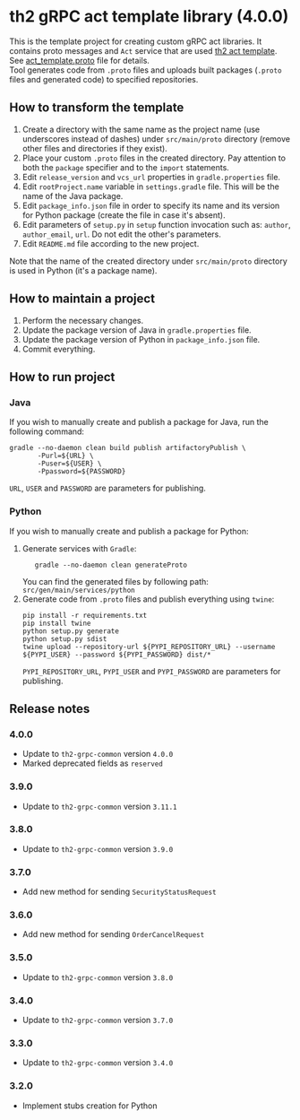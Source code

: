 # th2 gRPC act template library (4.0.0)

This is the template project for creating custom gRPC act libraries. It contains proto messages and `Act` service that are used [th2 act template](https://github.com/th2-net/th2-act-template-j "th2-act-template-j"). See [act_template.proto](src/main/proto/th2_grpc_act_template/act_template.proto "act_template.proto") file for details. <br>
Tool generates code from `.proto` files and uploads built packages (`.proto` files and generated code) to specified repositories.

## How to transform the template
1. Create a directory with the same name as the project name (use underscores instead of dashes) under `src/main/proto` directory (remove other files and directories if they exist).
2. Place your custom `.proto` files in the created directory. Pay attention to both the `package` specifier and to the `import` statements.
3. Edit `release_version` and `vcs_url` properties in `gradle.properties` file.
4. Edit `rootProject.name` variable in `settings.gradle` file. This will be the name of the Java package.
5. Edit `package_info.json` file in order to specify its name and its version for Python package (create the file in case it's absent).
6. Edit parameters of `setup.py` in `setup` function invocation such as: `author`, `author_email`, `url`. Do not edit the other's parameters.
7. Edit `README.md` file according to the new project.

Note that the name of the created directory under `src/main/proto` directory is used in Python (it's a package name).

## How to maintain a project
1. Perform the necessary changes.
2. Update the package version of Java in `gradle.properties` file.
3. Update the package version of Python in `package_info.json` file.
4. Commit everything.

## How to run project

### Java
If you wish to manually create and publish a package for Java, run the following command:
```
gradle --no-daemon clean build publish artifactoryPublish \
       -Purl=${URL} \ 
       -Puser=${USER} \
       -Ppassword=${PASSWORD}
```
`URL`, `USER` and `PASSWORD` are parameters for publishing.

### Python
If you wish to manually create and publish a package for Python:
1. Generate services with `Gradle`:
    ```
       gradle --no-daemon clean generateProto
    ```
   You can find the generated files by following path: `src/gen/main/services/python`
2. Generate code from `.proto` files and publish everything using `twine`:
    ```
    pip install -r requirements.txt
    pip install twine
    python setup.py generate
    python setup.py sdist
    twine upload --repository-url ${PYPI_REPOSITORY_URL} --username ${PYPI_USER} --password ${PYPI_PASSWORD} dist/*
    ```
   `PYPI_REPOSITORY_URL`, `PYPI_USER` and `PYPI_PASSWORD` are parameters for publishing.

## Release notes

### 4.0.0

+ Update to `th2-grpc-common` version `4.0.0`
+ Marked deprecated fields as `reserved`

### 3.9.0

+ Update to `th2-grpc-common` version `3.11.1`


### 3.8.0

+ Update to `th2-grpc-common` version `3.9.0`

### 3.7.0

+ Add new method for sending `SecurityStatusRequest`

### 3.6.0

+ Add new method for sending `OrderCancelRequest` 

### 3.5.0

+ Update to `th2-grpc-common` version `3.8.0`

### 3.4.0

+ Update to `th2-grpc-common` version `3.7.0`

### 3.3.0

+ Update to `th2-grpc-common` version `3.4.0`

### 3.2.0

+ Implement stubs creation for Python